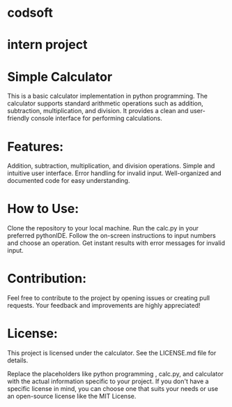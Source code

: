 # codsoft
# intern project
# Simple Calculator
This is a basic calculator implementation in python programming. The calculator supports standard arithmetic operations such as addition, subtraction, multiplication, and division. It provides a clean and user-friendly console interface for performing calculations.

# Features:
Addition, subtraction, multiplication, and division operations.
Simple and intuitive user interface.
Error handling for invalid input.
Well-organized and documented code for easy understanding.

# How to Use:
Clone the repository to your local machine.
Run the calc.py in your preferred pythonIDE.
Follow the on-screen instructions to input numbers and choose an operation.
Get instant results with error messages for invalid input.

# Contribution:
Feel free to contribute to the project by opening issues or creating pull requests. Your feedback and improvements are highly appreciated!

# License:
This project is licensed under the calculator. See the LICENSE.md file for details.

Replace the placeholders like python programming , calc.py, and calculator with the actual information specific to your project. If you don't have a specific license in mind, you can choose one that suits your needs or use an open-source license like the MIT License.


